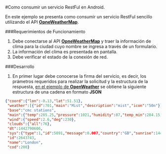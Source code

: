 #Como consumir un servicio RestFul en Android.

En este ejemplo se presenta como consumir un servicio RestFul sencillo utilizando el API [**OpneWeatherMap**](http://openweathermap.org/current). 

###Requerimientos de Funcionamiento
1. Debe conectarse al API [**OpneWeatherMap**](http://openweathermap.org/current) y traer la información de clima para la ciudad cuyo nombre se ingresa a través de un formulario.
2. La información del clima es presentada en pantalla.
3. Debe verificar el estado de la conexión de red.

###Desarrollo

1. En primer lugar debe conocerse la firma del servicio, es decir, los prámetros requeridos para realizar la solicitud y la estructura de la respuesta, [en el ejemplo de **OpenWeather**](http://api.openweathermap.org/data/2.5/weather?q=London,uk) se obtiene la siguiente estructura de una cadena en formato **JSON**
```json
{"coord":{"lon":-0.13,"lat":51.51},
 "weather":[{"id":701,"main":"Mist","description":"mist","icon":"50n"}],
 "base":"cmc stations",
 "main":{"temp":285.25,"pressure":1021,"humidity":87,"temp_min":284.15,"temp_max":287.15},
 "wind":{"speed":2.6,"deg":230},
 "clouds":{"all":76},
 "dt":1442790606,
 "sys":{"type":1,"id":5091,"message":0.007,"country":"GB","sunrise":1442727857,"sunset":1442772130},
 "id":2643743,
 "name":"London",
 "cod":200}
 ```